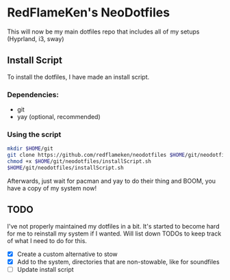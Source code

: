 # RedFlameKen's NeoDotfiles

This will now be my main dotfiles repo that includes all of my setups
(Hyprland, i3, sway)

## Install Script
To install the dotfiles, I have made an install script.

### Dependencies:
- git
- yay (optional, recommended)

### Using the script
```bash
mkdir $HOME/git
git clone https://github.com/redflameken/neodotfiles $HOME/git/neodotfiles
chmod +x $HOME/git/neodotfiles/installScript.sh
$HOME/git/neodotfiles/installScript.sh
```
Afterwards, just wait for pacman and yay to do their thing and BOOM, you have a
copy of my system now! <br>

## TODO
I've not properly maintained my dotfiles in a bit. It's started to become hard
for me to reinstall my system if I wanted. Will list down TODOs to keep track
of what I need to do for this.
- [x] Create a custom alternative to stow
- [x] Add to the system, directories that are non-stowable, like for soundfiles
- [ ] Update install script
